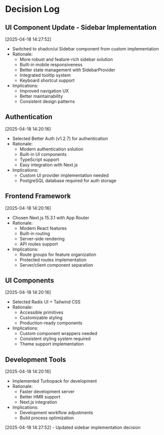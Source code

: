 # Decision Log

## UI Component Update - Sidebar Implementation

[2025-04-18 14:27:52]

- Switched to shadcn/ui Sidebar component from custom implementation
- Rationale:
  - More robust and feature-rich sidebar solution
  - Built-in mobile responsiveness
  - Better state management with SidebarProvider
  - Integrated tooltip system
  - Keyboard shortcut support
- Implications:
  - Improved navigation UX
  - Better maintainability
  - Consistent design patterns

## Authentication

[2025-04-18 14:20:16]

- Selected Better Auth (v1.2.7) for authentication
- Rationale:
  - Modern authentication solution
  - Built-in UI components
  - TypeScript support
  - Easy integration with Next.js
- Implications:
  - Custom UI provider implementation needed
  - PostgreSQL database required for auth storage

## Frontend Framework

[2025-04-18 14:20:16]

- Chosen Next.js 15.3.1 with App Router
- Rationale:
  - Modern React features
  - Built-in routing
  - Server-side rendering
  - API routes support
- Implications:
  - Route groups for feature organization
  - Protected routes implementation
  - Server/client component separation

## UI Components

[2025-04-18 14:20:16]

- Selected Radix UI + Tailwind CSS
- Rationale:
  - Accessible primitives
  - Customizable styling
  - Production-ready components
- Implications:
  - Custom component wrappers needed
  - Consistent styling system required
  - Theme support implementation

## Development Tools

[2025-04-18 14:20:16]

- Implemented Turbopack for development
- Rationale:
  - Faster development server
  - Better HMR support
  - Next.js integration
- Implications:
  - Development workflow adjustments
  - Build process optimization

[2025-04-18 14:27:52] - Updated sidebar implementation decision

